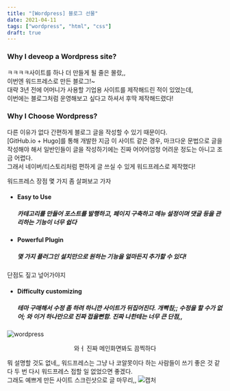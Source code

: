 ```yaml
---
title: "[Wordpress] 블로그 선물"
date: 2021-04-11
tags: ["wordpress", "html", "css"]
draft: true
---
```


### Why I deveop a Wordpress site?
ㅋㅋㅋㅋ사이트를 하나 더 만들게 될 줄은 몰랐,,  
이번엔 워드프레스로 만든 블로그!~  
대략 3년 전에 어머니가 사용할 기업용 사이트를 제작해드린 적이 있었는데,  
이번에는 블로그처럼 운영해보고 싶다고 하셔서 후딱 제작해드렸다!  


### Why I Choose Wordpress?
다른 이유가 없다 간편하게 블로그 글을 작성할 수 있기 때문이다.  
[GitHub.io + Hugo]를 통해 개발한 지금 이 사이트 같은 경우, 마크다운 문법으로 글을 작성해야 해서 일반인들이 글을 작성하기에는 진짜 어어어엄청 어려운 정도는 아니고 조금 어렵다.  
그래서 네이버/티스토리처럼 편하게 글 쓰실 수 있게 워드프레스로 제작했다!  

워드프레스 장점 몇 가지 좀 살펴보고 가자
* #### Easy to Use
    ##### 카테고리를 만들어 포스트를 발행하고, 페이지 구축하고 메뉴 설정이며 댓글 등을 관리하는 기능이 너무 쉽다
* #### Powerful Plugin
    ##### 몇 가지 플러그인 설치만으로 원하는 기능을 얼마든지 추가할 수 있다!
단점도 짚고 넢어가야지
* #### Difficulty customizing
    ##### 테마 구매해서 수정 좀 하려 하니깐 사이트가 뒤집어진다. 개빡침;; 수정을 할 수가 없어; 와 이거 하나만으로 진짜 접을뻔함. 진짜 나한테는 너무 큰 단점,,

![wordpress](https://user-images.githubusercontent.com/37785797/114295013-694c7380-9add-11eb-8fdc-8501359cb3c7.JPG)
<center>와ㅓ 진짜 메인화면봐도 끔찍하다</center>

뭐 설명할 것도 없네,, 워드프레스는 그냥 나 코알못이다 하는 사람들이 쓰기 좋은 것 같다
두 번 다시 워드프레스 접할 일 없었으면 좋겠다.  
그래도 예쁘게 만든 사이트 스크린샷으로 글 마무리,,
![캡처](https://user-images.githubusercontent.com/37785797/114398586-ead5fb80-9bda-11eb-9d18-04f732e91557.JPG)
